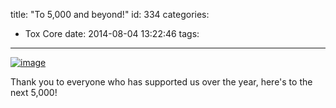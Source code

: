 title: "To 5,000 and beyond!"
id: 334
categories:
  - Tox Core
date: 2014-08-04 13:22:46
tags:
---

[![image]({{BASE_PATH}}/images/ "wp-1407172908835")](https://blog.libtoxcore.so/wp-content/uploads/2014/08/wpid-wp-1407172908835.jpeg)

Thank you to everyone who has supported us over the year, here's to the next 5,000!